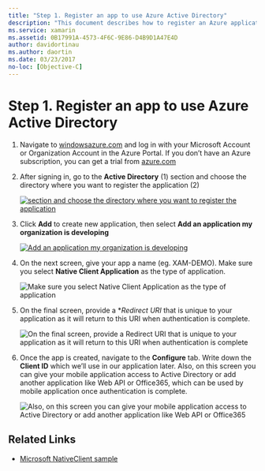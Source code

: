 ```yaml
---
title: "Step 1. Register an app to use Azure Active Directory"
description: "This document describes how to register an Azure application with Azure Active Directory so that it can be securely accessed by mobile clients."
ms.service: xamarin
ms.assetid: 0B17991A-4573-4F6C-9E86-D4B9D1A47E4D
author: davidortinau
ms.author: daortin
ms.date: 03/23/2017
no-loc: [Objective-C]
---
```


# Step 1. Register an app to use Azure Active Directory

1. Navigate to [windowsazure.com](https://windowsazure.com)
   and log in with your Microsoft Account or Organization Account
   in the Azure Portal. If you don’t have an Azure
   subscription, you can get a trial from
   [azure.com](https://www.azure.com)

2. After signing in, go to the **Active Directory** (1)
   section and choose the directory where you want
   to register the application (2)

   [![section and choose the directory where you want to register the application](register-images/01.-active-directory-in-azure-portal-sml.jpg)](register-images/01.-active-directory-in-azure-portal.jpg#lightbox)

3. Click **Add** to create new application, then
   select **Add an application my organization is developing**

   [![Add an application my organization is developing](register-images/02.-add-new-application-sml.jpg)](register-images/02.-add-new-application.jpg#lightbox)

4. On the next screen, give your app a name (eg. XAM-DEMO).
   Make sure you select **Native Client Application** as the type of application.

   ![Make sure you select Native Client Application as the type of application](register-images/03.-app-name.jpg)

5. On the final screen, provide a **Redirect URI* that is unique
   to your application as it will return to this URI when
   authentication is complete.

   ![On the final screen, provide a Redirect URI that is unique to your application as it will return to this URI when   authentication is complete](register-images/04.-app-redirect.jpg)

6. Once the app is created, navigate to the **Configure** tab.
   Write down the **Client ID** which we’ll use in our application
   later. Also, on this screen you can give your mobile application
   access to Active Directory or add another application like
   Web API or Office365, which can be used by mobile application once
   authentication is complete.

   ![Also, on this screen you can give your mobile application access to Active Directory or add another application like Web API or Office365](register-images/05.-configure.jpg)

## Related Links

- [Microsoft NativeClient sample](https://github.com/AzureADSamples/NativeClient-MultiTarget-DotNet)
